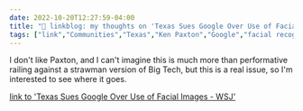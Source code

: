 ```yaml
---
date: 2022-10-20T12:27:59-04:00
title: "🔗 linkblog: my thoughts on 'Texas Sues Google Over Use of Facial Images - WSJ'"
tags: ["link","Communities","Texas","Ken Paxton","Google","facial recognition"]
---
```

I don't like Paxton, and I can't imagine this is much more than performative railing against a strawman version of Big Tech, but this is a real issue, so I'm interested to see where it goes.
 

[link to 'Texas Sues Google Over Use of Facial Images - WSJ'](https://www.wsj.com/articles/texas-sues-google-over-use-of-facial-images-11666276264?mod=rss_Technology)

